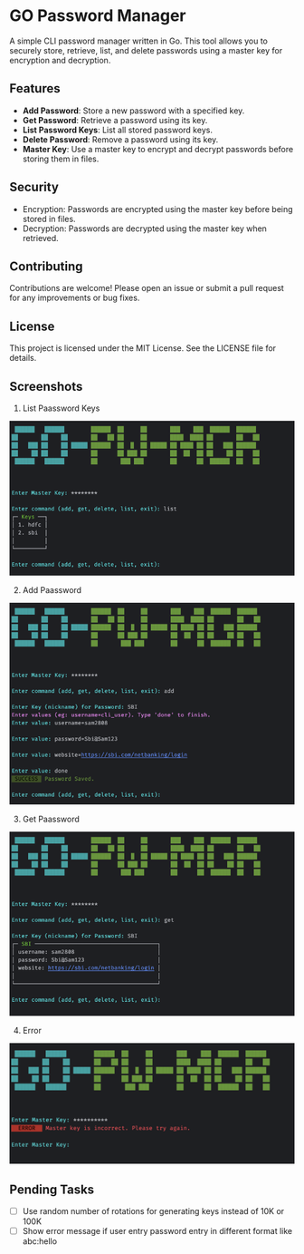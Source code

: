 # GO Password Manager
A simple CLI password manager written in Go. This tool allows you to securely store, retrieve, list, and delete passwords using a master key for encryption and decryption.

## Features

- **Add Password**: Store a new password with a specified key.
- **Get Password**: Retrieve a password using its key.
- **List Password Keys**: List all stored password keys.
- **Delete Password**: Remove a password using its key.
- **Master Key**: Use a master key to encrypt and decrypt passwords before storing them in files.

## Security
- Encryption: Passwords are encrypted using the master key before being stored in files.
- Decryption: Passwords are decrypted using the master key when retrieved.

## Contributing
Contributions are welcome! Please open an issue or submit a pull request for any improvements or bug fixes.

## License
This project is licensed under the MIT License. See the LICENSE file for details.

## Screenshots
1. List Paassword Keys
<img src="./doc/res/List.png">

2. Add Paassword
<img src="./doc/res/Add.png">

3. Get Paassword
<img src="./doc/res/Get.png">

4. Error
<img src="./doc/res/Error.png">

## Pending Tasks
- [ ] Use random number of rotations for generating keys instead of 10K or 100K
- [ ] Show error message if user entry password entry in different format like abc:hello
